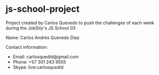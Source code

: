 # js-school-project
Project created by Carlos Quevedo to push the challenges of each week during the JobSity's JS School 03

Name: Carlos Andrés Quevedo Díaz

Contact information:
<ul>
<li>Email: carlosquedid@gmail.com</li>
<li>Phone: +57 301 243 9555</li>
<li>Skype: live:carlosquedid</li>
</ul>
